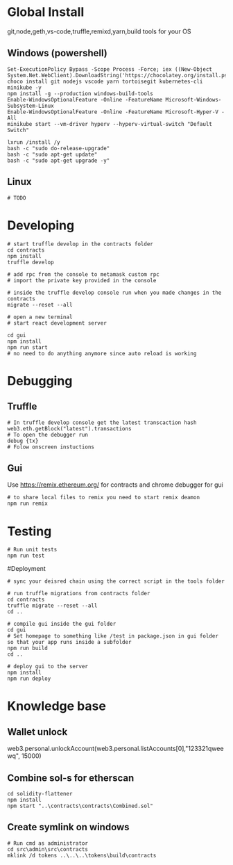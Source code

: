 # Global Install
git,node,geth,vs-code,truffle,remixd,yarn,build tools for your OS

## Windows (powershell) 
```
Set-ExecutionPolicy Bypass -Scope Process -Force; iex ((New-Object System.Net.WebClient).DownloadString('https://chocolatey.org/install.ps1'))
choco install git nodejs vscode yarn tortoisegit kubernetes-cli minikube -y
npm install -g --production windows-build-tools
Enable-WindowsOptionalFeature -Online -FeatureName Microsoft-Windows-Subsystem-Linux
Enable-WindowsOptionalFeature -Online -FeatureName Microsoft-Hyper-V -All
minikube start --vm-driver hyperv --hyperv-virtual-switch "Default Switch"

lxrun /install /y
bash -c "sudo do-release-upgrade"
bash -c "sudo apt-get update"
bash -c "sudo apt-get upgrade -y"
```

## Linux
```
# TODO
```

# Developing
```
# start truffle develop in the contracts folder
cd contracts
npm install
truffle develop

# add rpc from the console to metamask custom rpc
# import the private key provided in the console

# inside the truffle develop console run when you made changes in the contracts
migrate --reset --all

# open a new terminal
# start react development server

cd gui
npm install
npm run start
# no need to do anything anymore since auto reload is working
```

# Debugging
## Truffle
```
# In truffle develop console get the latest transcaction hash
web3.eth.getBlock("latest").transactions
# To open the debugger run
debug {tx}
# Folow onscreen instuctions
```
## Gui
Use https://remix.ethereum.org/ for contracts and chrome debugger for gui
```
# to share local files to remix you need to start remix deamon
npm run remix
```

# Testing
```
# Run unit tests
npm run test
```

#Deployment
```
# sync your deisred chain using the correct script in the tools folder 

# run truffle migrations from contracts folder
cd contracts
truffle migrate --reset --all
cd ..

# compile gui inside the gui folder
cd gui
# Set homepage to something like /test in package.json in gui folder so that your app runs inside a subfolder
npm run build
cd ..

# deploy gui to the server
npm install
npm run deploy
```






# Knowledge base

## Wallet unlock
web3.personal.unlockAccount(web3.personal.listAccounts[0],"123321qweewq", 15000)

## Combine sol-s for etherscan
```
cd solidity-flattener
npm install
npm start "..\contracts\contracts\Combined.sol"
```

## Create symlink on windows
```
# Run cmd as administrator
cd src\admin\src\contracts
mklink /d tokens ..\..\..\tokens\build\contracts
```
